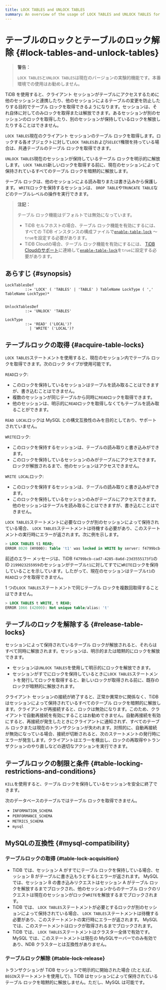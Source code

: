 ```yaml
---
title: LOCK TABLES and UNLOCK TABLES
summary: An overview of the usage of LOCK TABLES and UNLOCK TABLES for the TiDB database.
---
```


# テーブルのロックとテーブルのロック解除 {#lock-tables-and-unlock-tables}

> **警告：**
>
> `LOCK TABLES`と`UNLOCK TABLES`は現在のバージョンの実験的機能です。本番環境での使用はお勧めしません。

TiDB を使用すると、クライアント セッションがテーブルにアクセスするために他のセッションと連携したり、他のセッションによるテーブルの変更を防止したりする目的でテーブル ロックを取得できるようになります。セッションは、それ自体に対してのみロックを取得または解放できます。あるセッションが別のセッションのロックを取得したり、別のセッションが保持しているロックを解放したりすることはできません。

`LOCK TABLES`現在のクライアント セッションのテーブル ロックを取得します。ロックする各オブジェクトに対して`LOCK TABLES`および`SELECT`権限を持っている場合は、共通テーブルのテーブル ロックを取得できます。

`UNLOCK TABLES`現在のセッションが保持しているテーブル ロックを明示的に解放します。 `LOCK TABLES`新しいロックを取得する前に、現在のセッションによって保持されているすべてのテーブル ロックを暗黙的に解放します。

テーブル ロックは、他のセッションによる読み取りまたは書き込みから保護します。 `WRITE`ロックを保持するセッションは、 `DROP TABLE`や`TRUNCATE TABLE`などのテーブルレベルの操作を実行できます。

> **注記：**
>
> テーブル ロック機能はデフォルトでは無効になっています。
>
> -   TiDB セルフホストの場合、テーブル ロック機能を有効にするには、すべての TiDB インスタンスの構成ファイルで[`enable-table-lock`](https://docs.pingcap.com/tidb/stable/tidb-configuration-file#enable-table-lock-new-in-v400) ～ `true`を設定する必要があります。
> -   TiDB Cloudの場合、テーブル ロック機能を有効にするには、 [TiDB Cloudのサポート](https://docs.pingcap.com/tidbcloud/tidb-cloud-support)に連絡して[`enable-table-lock`](https://docs.pingcap.com/tidb/stable/tidb-configuration-file#enable-table-lock-new-in-v400)を`true`に設定する必要があります。

## あらすじ {#synopsis}

```ebnf+diagram
LockTablesDef
         ::= 'LOCK' ( 'TABLES' | 'TABLE' ) TableName LockType ( ',' TableName LockType)*


UnlockTablesDef
         ::= 'UNLOCK' 'TABLES'

LockType
         ::= 'READ' ('LOCAL')?
           | 'WRITE' ('LOCAL')?
```

## テーブルロックの取得 {#acquire-table-locks}

`LOCK TABLES`ステートメントを使用すると、現在のセッション内でテーブル ロックを取得できます。次のロック タイプが使用可能です。

`READ`ロック:

-   このロックを保持しているセッションはテーブルを読み取ることはできますが、書き込むことはできません。
-   複数のセッションが同じテーブルから同時に`READ`ロックを取得できます。
-   他のセッションは、明示的に`READ`ロックを取得しなくてもテーブルを読み取ることができます。

`READ LOCAL`ロックは MySQL との構文互換性のみを目的としており、サポートされていません。

`WRITE`ロック:

-   このロックを保持するセッションは、テーブルの読み取りと書き込みができます。
-   このロックを保持しているセッションのみがテーブルにアクセスできます。ロックが解放されるまで、他のセッションはアクセスできません。

`WRITE LOCAL`ロック:

-   このロックを保持するセッションは、テーブルの読み取りと書き込みができます。
-   このロックを保持しているセッションのみがテーブルにアクセスできます。他のセッションはテーブルを読み取ることはできますが、書き込むことはできません。

`LOCK TABLES`ステートメントに必要なロックが別のセッションによって保持されている場合、 `LOCK TABLES`ステートメントは待機する必要があり、このステートメントの実行時にエラーが返されます。次に例を示します。

```sql
> LOCK TABLES t1 READ;
ERROR 8020 (HY000): Table 't1' was locked in WRITE by server: f4799bcb-cad7-4285-8a6d-23d3555173f1_session: 2199023255959
```

前述のエラー メッセージは、TiDB `f4799bcb-cad7-4285-8a6d-23d3555173f1`の ID `2199023255959`のセッションがテーブル`t1`に対してすでに`WRITE`ロックを保持していることを示しています。したがって、現在のセッションはテーブル`t1`の`READ`ロックを取得できません。

1 つの`LOCK TABLES`ステートメントで同じテーブル ロックを複数回取得することはできません。

```sql
> LOCK TABLES t WRITE, t READ;
ERROR 1066 (42000): Not unique table/alias: 't'
```

## テーブルのロックを解除する {#release-table-locks}

セッションによって保持されているテーブル ロックが解放されると、それらはすべて同時に解放されます。セッションは、明示的または暗黙的にロックを解放できます。

-   セッションは`UNLOCK TABLES`を使用して明示的にロックを解放できます。
-   セッションがすでにロックを保持しているときに`LOCK TABLES`ステートメントを発行してロックを取得すると、新しいロックが取得される前に、既存のロックが暗黙的に解放されます。

クライアント セッションの接続が終了すると、正常か異常かに関係なく、TiDB はセッションによって保持されているすべてのテーブル ロックを暗黙的に解放します。クライアントが再接続すると、ロックは無効になります。このため、クライアントで自動再接続を有効にすることはお勧めできません。自動再接続を有効にすると、再接続が発生したときにクライアントに通知されず、すべてのテーブル ロックまたは現在のトランザクションが失われます。対照的に、自動再接続が無効になっている場合、接続が切断されると、次のステートメントの発行時にエラーが発生します。クライアントはエラーを検出し、ロックの再取得やトランザクションのやり直しなどの適切なアクションを実行できます。

## テーブルロックの制限と条件 {#table-locking-restrictions-and-conditions}

`KILL`を使用すると、テーブル ロックを保持しているセッションを安全に終了できます。

次のデータベースのテーブルではテーブル ロックを取得できません。

-   `INFORMATION_SCHEMA`
-   `PERFORMANCE_SCHEMA`
-   `METRICS_SCHEMA`
-   `mysql`

## MySQLの互換性 {#mysql-compatibility}

### テーブルロックの取得 {#table-lock-acquisition}

-   TiDB では、セッション A がすでにテーブル ロックを保持している場合、セッション B がテーブルに書き込もうとするとエラーが返されます。 MySQL では、セッション B の書き込みリクエストはセッション A がテーブル ロックを解放するまでブロックされ、他のセッションからのテーブル ロックのリクエストは現在のセッションがロック`WRITE`を解放するまでブロックされます。
-   TiDB では、 `LOCK TABLES`ステートメントが必要とするロックが別のセッションによって保持されている場合、 `LOCK TABLES`ステートメントは待機する必要があり、このステートメントの実行時にエラーが返されます。 MySQL では、このステートメントはロックが取得されるまでブロックされます。
-   TiDB では、 `LOCK TABLES`ステートメントはクラスター全体で有効です。 MySQL では、このステートメントは現在の MySQLサーバーでのみ有効であり、NDB クラスターとは互換性がありません。

### テーブルロック解除 {#table-lock-release}

トランザクションが TiDB セッションで明示的に開始された場合 (たとえば、 `BEGIN`ステートメントを使用して)、TiDB はセッションによって保持されているテーブル ロックを暗黙的に解放しません。ただし、MySQL は可能です。

